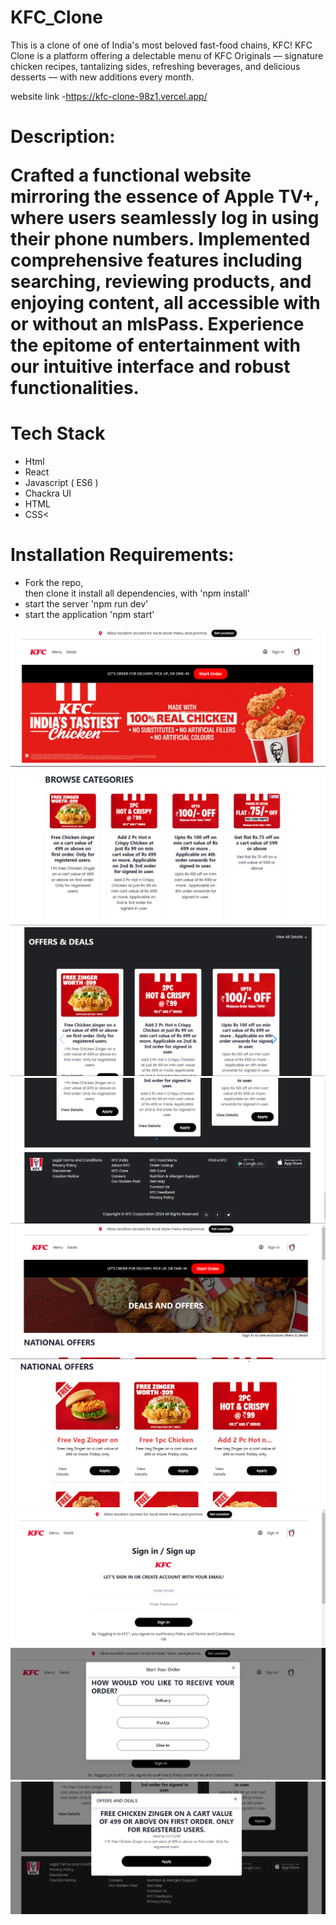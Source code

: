 <h1>KFC_Clone</H1>
This is a clone of one of India's most beloved fast-food chains, KFC! KFC Clone is a platform offering a delectable menu of KFC Originals — signature chicken recipes, tantalizing sides, refreshing beverages, and delicious desserts — with new additions every month.

website link -https://kfc-clone-98z1.vercel.app/

<h1>Description:</h>

Crafted a functional website mirroring the essence of Apple TV+, where users seamlessly log in using their phone numbers. Implemented comprehensive features including searching, reviewing products, and enjoying content, all accessible with or without an mlsPass. Experience the epitome of entertainment with our intuitive interface and robust functionalities.

<h1>Tech Stack</h1>
<ul><Li>Html</li>
<li>React</li>
<li>Javascript ( ES6 )</li>
<li>Chackra UI</li>
<li>HTML</li>
<li>CSS<</li>
</ul>
<h1>
Installation Requirements:</h1>
<ul>
<li>Fork the repo,</li> then clone it
install all dependencies, with 'npm install'
<li>start the server 'npm run dev'</li>
<li>start the application 'npm start'</li>
</ul>


![alt text](<src/assets/Screenshot 2024-04-29 211804.png>)
![alt text](<src/assets/Screenshot 2024-04-29 211847.png>) 
![alt text](<src/assets/Screenshot 2024-04-29 211915.png>)
![alt text](<src/assets/Screenshot 2024-04-29 211933.png>)
![alt text](<src/assets/Screenshot 2024-04-29 212205.png>) 
![alt text](<src/assets/Screenshot 2024-04-29 212230.png>)
![alt text](<src/assets/Screenshot 2024-04-29 212307.png>)
![alt text](<src/assets/Screenshot 2024-04-29 212332.png>) 
![alt text](<src/assets/Screenshot 2024-04-29 212400.png>)